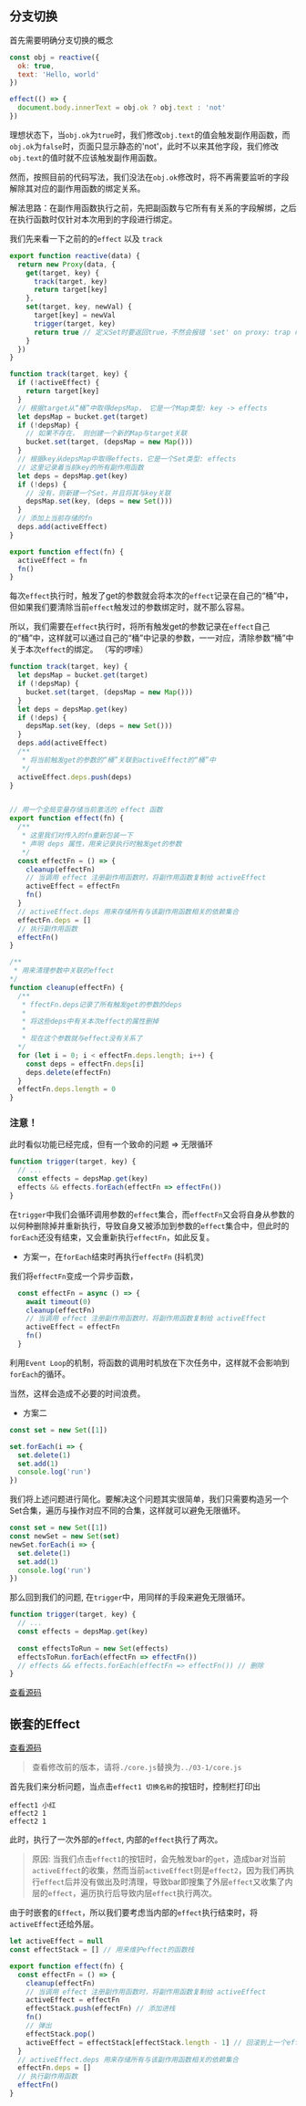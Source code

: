## 分支切换

首先需要明确分支切换的概念
```js
const obj = reactive({
  ok: true,
  text: 'Hello, world'
})

effect(() => {
  document.body.innerText = obj.ok ? obj.text : 'not'
})
```

理想状态下，当`obj.ok`为`true`时，我们修改`obj.text`的值会触发副作用函数，而`obj.ok`为`false`时，页面只显示静态的'not'，此时不以来其他字段，我们修改`obj.text`的值时就不应该触发副作用函数。

然而，按照目前的代码写法，我们没法在`obj.ok`修改时，将不再需要监听的字段解除其对应的副作用函数的绑定关系。

解法思路：在副作用函数执行之前，先把副函数与它所有有关系的字段解绑，之后在执行函数时仅针对本次用到的字段进行绑定。

我们先来看一下之前的的`effect` 以及 `track`
```js
export function reactive(data) {
  return new Proxy(data, {
    get(target, key) {
      track(target, key)
      return target[key]
    },
    set(target, key, newVal) {
      target[key] = newVal
      trigger(target, key)
      return true // 定义Set时要返回true，不然会报错 'set' on proxy: trap returned falsish for property ‘xxx’
    }
  })
}

function track(target, key) {
  if (!activeEffect) {
    return target[key]
  }
  // 根据target从“桶”中取得depsMap， 它是一个Map类型: key -> effects
  let depsMap = bucket.get(target)
  if (!depsMap) {
    // 如果不存在， 则创建一个新的Map与target关联
    bucket.set(target, (depsMap = new Map()))
  }
  // 根据key从depsMap中取得effects，它是一个Set类型: effects
  // 这里记录着当前key的所有副作用函数
  let deps = depsMap.get(key)
  if (!deps) {
    // 没有，则新建一个Set，并且将其与key关联
    depsMap.set(key, (deps = new Set()))
  }
  // 添加上当前存储的fn
  deps.add(activeEffect)
}

export function effect(fn) {
  activeEffect = fn
  fn()
}
```

每次`effect`执行时，触发了get的参数就会将本次的`effect`记录在自己的“桶”中，但如果我们要清除当前`effect`触发过的参数绑定时，就不那么容易。

所以，我们需要在`effect`执行时，将所有触发get的参数记录在`effect`自己的“桶”中，这样就可以通过自己的“桶”中记录的参数，一一对应，清除参数“桶”中关于本次`effect`的绑定。 （写的啰嗦）

```js
function track(target, key) {
  let depsMap = bucket.get(target)
  if (!depsMap) {
    bucket.set(target, (depsMap = new Map()))
  }
  let deps = depsMap.get(key)
  if (!deps) {
    depsMap.set(key, (deps = new Set()))
  }
  deps.add(activeEffect)
  /**
   * 将当前触发get的参数的“桶”关联到activeEffect的“桶”中
   */
  activeEffect.deps.push(deps)
}


// 用一个全局变量存储当前激活的 effect 函数
export function effect(fn) {
  /**
   * 这里我们对传入的fn重新包装一下 
   * 声明 deps 属性，用来记录执行时触发get的参数
   */
  const effectFn = () => {
    cleanup(effectFn)
    // 当调用 effect 注册副作用函数时，将副作用函数复制给 activeEffect
    activeEffect = effectFn
    fn()
  }
  // activeEffect.deps 用来存储所有与该副作用函数相关的依赖集合
  effectFn.deps = []
  // 执行副作用函数
  effectFn()
}

/**
 * 用来清理参数中关联的effect
*/
function cleanup(effectFn) {
  /**
   * ffectFn.deps记录了所有触发get的参数的deps
   * 
   * 将这些deps中有关本次effect的属性删掉
   * 
   * 现在这个参数就与effect没有关系了
  */
  for (let i = 0; i < effectFn.deps.length; i++) {
    const deps = effectFn.deps[i]
    deps.delete(effectFn)
  }
  effectFn.deps.length = 0
}
```

### 注意！
此时看似功能已经完成，但有一个致命的问题 => 无限循环

```js
function trigger(target, key) {
  // ...
  const effects = depsMap.get(key)
  effects && effects.forEach(effectFn => effectFn())
}
```
在`trigger`中我们会循环调用参数的`effect`集合，而`effectFn`又会将自身从参数的以何种删除掉并重新执行，导致自身又被添加到参数的`effect`集合中，但此时的`forEach`还没有结束，又会重新执行`effectFn`，如此反复。

 * 方案一，在`forEach`结束时再执行`effectFn` (抖机灵)

我们将`effectFn`变成一个异步函数，
```js
  const effectFn = async () => {
    await timeout(0)
    cleanup(effectFn)
    // 当调用 effect 注册副作用函数时，将副作用函数复制给 activeEffect
    activeEffect = effectFn
    fn()
  }
```
利用`Event Loop`的机制，将函数的调用时机放在下次任务中，这样就不会影响到`forEach`的循环。

  当然，这样会造成不必要的时间浪费。

  * 方案二

  ```js
  const set = new Set([1])

  set.forEach(i => {
    set.delete(1)
    set.add(1)
    console.log('run')
  })
  ```
  我们将上述问题进行简化。要解决这个问题其实很简单，我们只需要构造另一个Set合集，遍历与操作对应不同的合集，这样就可以避免无限循环。

  ```js
  const set = new Set([1])
  const newSet = new Set(set)
  newSet.forEach(i => {
    set.delete(1)
    set.add(1)
    console.log('run')
  })
  ```

  那么回到我们的问题, 在`trigger`中，用同样的手段来避免无限循环。

  ```js
  function trigger(target, key) {
    // ...
    const effects = depsMap.get(key)
    
    const effectsToRun = new Set(effects)
    effectsToRun.forEach(effectFn => effectFn())
    // effects && effects.forEach(effectFn => effectFn()) // 删除
  }
  ```
  [查看源码](https://github.com/xluoyu/note/读Vue.js设计与实现/code/03-1)


## 嵌套的Effect
[查看源码](https://github.com/xluoyu/note/读Vue.js设计与实现/code/03-2)
> 查看修改前的版本，请将`./core.js`替换为`../03-1/core.js`

首先我们来分析问题，当点击`effect1 切换名称`的按钮时，控制栏打印出
```
effect1 小红
effect2 1
effect2 1
```
此时，执行了一次外部的`effect`, 内部的`effect`执行了两次。

> 原因: 当我们点击`effect1`的按钮时，会先触发bar的`get`，造成bar对当前`activeEffect`的收集，然而当前`activeEffect`则是`effect2`，因为我们再执行`effect`后并没有做出及时清理，导致bar即搜集了外层`effect`又收集了内层的`effect`，遍历执行后导致内层`effect`执行两次。

由于时嵌套的`Effect`，所以我们要考虑当内部的`effect`执行结束时，将`activeEffect`还给外层。

```js
let activeEffect = null
const effectStack = [] // 用来维护effect的函数栈

export function effect(fn) {
  const effectFn = () => {
    cleanup(effectFn)
    // 当调用 effect 注册副作用函数时，将副作用函数复制给 activeEffect
    activeEffect = effectFn
    effectStack.push(effectFn) // 添加进栈
    fn()
    // 弹出
    effectStack.pop()
    activeEffect = effectStack[effectStack.length - 1] // 回滚到上一个effect
  }
  // activeEffect.deps 用来存储所有与该副作用函数相关的依赖集合
  effectFn.deps = []
  // 执行副作用函数
  effectFn()
}
```

